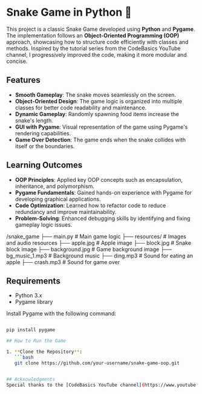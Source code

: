 # Snake Game in Python 🐍

This project is a classic Snake Game developed using **Python** and **Pygame**. The implementation follows an **Object-Oriented Programming (OOP)** approach, showcasing how to structure code efficiently with classes and methods. Inspired by the tutorial series from the CodeBasics YouTube channel, I progressively improved the code, making it more modular and concise.

## Features

- **Smooth Gameplay**: The snake moves seamlessly on the screen.
- **Object-Oriented Design**: The game logic is organized into multiple classes for better code readability and maintenance.
- **Dynamic Gameplay**: Randomly spawning food items increase the snake's length.
- **GUI with Pygame**: Visual representation of the game using Pygame's rendering capabilities.
- **Game Over Detection**: The game ends when the snake collides with itself or the boundaries.

## Learning Outcomes

- **OOP Principles**: Applied key OOP concepts such as encapsulation, inheritance, and polymorphism.
- **Pygame Fundamentals**: Gained hands-on experience with Pygame for developing graphical applications.
- **Code Optimization**: Learned how to refactor code to reduce redundancy and improve maintainability.
- **Problem-Solving**: Enhanced debugging skills by identifying and fixing gameplay logic issues.

/snake_game
  ├── main.py            # Main game logic
  ├── resources/         # Images and audio resources
      ├── apple.jpg      # Apple image
      ├── block.jpg      # Snake block image
      ├── background.jpg # Game background image
      ├── bg_music_1.mp3 # Background music
      ├── ding.mp3       # Sound for eating an apple
      ├── crash.mp3      # Sound for game over


## Requirements
- Python 3.x
- Pygame library

Install Pygame with the following command:
```bash

pip install pygame

## How to Run the Game

1. **Clone the Repository**:
   ```bash
   git clone https://github.com/your-username/snake-game-oop.git


## Acknowledgments
Special thanks to the [CodeBasics YouTube channel](https://www.youtube.com/@codebasics) for the tutorial series that inspired this project.

